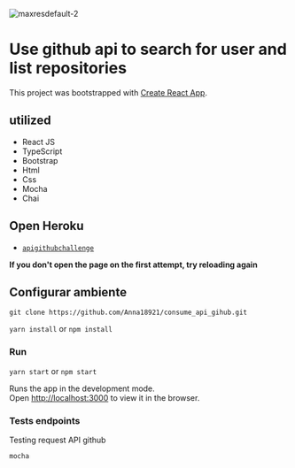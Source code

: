 ![maxresdefault-2](https://user-images.githubusercontent.com/53823948/109313281-ca1e3600-7826-11eb-85bc-2c335f4ba242.jpg)

# Use github api to search for user and list repositories

This project was bootstrapped with [Create React App](https://github.com/facebook/create-react-app).


## utilized

- React JS
- TypeScript
- Bootstrap
- Html
- Css
- Mocha
- Chai

## Open Heroku
 - [`apigithubchallenge`](https://apigithubchallenge.herokuapp.com/)

**If you don't open the page on the first attempt, try reloading again**

## Configurar ambiente

`git clone https://github.com/Anna18921/consume_api_gihub.git`

`yarn install` or `npm install`

### Run

`yarn start` or `npm start`

Runs the app in the development mode.\
Open [http://localhost:3000](http://localhost:3000) to view it in the browser.

### Tests endpoints

Testing request API github

`mocha`
